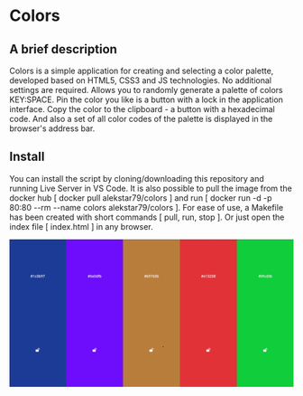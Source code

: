 # Colors

## A brief description
Colors is a simple application for creating and selecting a color palette, developed based on HTML5, CSS3 and JS technologies.
No additional settings are required. Allows you to randomly generate a palette of colors KEY:SPACE.
Pin the color you like is a button with a lock in the application interface.
Copy the color to the clipboard - a button with a hexadecimal code.
And also a set of all color codes of the palette is displayed in the browser's address bar.

## Install
You can install the script by cloning/downloading this repository and running Live Server in VS Code.
It is also possible to pull the image from the docker hub [ docker pull alekstar79/colors ] and run
[ docker run -d -p 80:80 --rm --name colors alekstar79/colors ].
For ease of use, a Makefile has been created with short commands [ pull, run, stop ].
Or just open the index file [ index.html ] in any browser.

![colors gif file](colors.gif)
